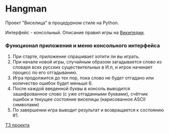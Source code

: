# Hangman
<p>Проект "Виселица" в процедурном стиле на Python.</p>

Интерфейс - консольный. Описание правил игры на [Википедии](https://ru.wikipedia.org/wiki/%D0%92%D0%B8%D1%81%D0%B5%D0%BB%D0%B8%D1%86%D0%B0_(%D0%B8%D0%B3%D1%80%D0%B0)).

### Функционал приложения и меню консольного интерфейса
1. При старте, приложение спрашивает хотити ли вы играть.
2. При начале новой игры, случайным образом загадывается слово из словаря всех русских существительных в И.п, и игрок начинает процесс по его отгадыванию.
3. Игра продолжится до тех пор, пока слово не будет отгадано или количество ошибок будет меньше 6.
4. После каждой введенной буквы в консоль выводится зашифрованное слово (с уже отгаданными буквами), счётчик ошибок и текущее состояние виселицы (нарисованное ASCII символами)
5. По завершении игра выводит результат и возвращается к состоянию #1.

[ТЗ проекта](https://github.com/zhukovsd/java-backend-learning-course/tree/main/Projects/Hangman) 
